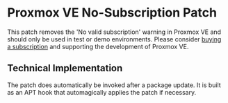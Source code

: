 # Proxmox VE No-Subscription Patch

This patch removes the 'No valid subscription' warning in Proxmox VE and should only be used
in test or demo environments. Please consider [buying a subscription](https://www.proxmox.com/en/proxmox-ve/pricing)
and supporting the development of Proxmox VE.


## Technical Implementation

The patch does automatically be invoked after a package update. It is built as
an APT hook that automagically applies the patch if necessary.
